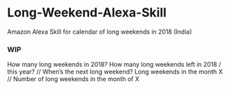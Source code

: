 # Long-Weekend-Alexa-Skill

Amazon Alexa Skill for calendar of long weekends in 2018 (India)

### WIP 

How many long weekends in 2018?
How many long weekends left in 2018 / this year?
// When’s the next long weekend?
Long weekends in the month X
// Number of long weekends in the month of X
